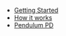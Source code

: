 - [Getting Started](getting_started.md)
- [How it works](how_it_works.md)
- [Pendulum PD](pendulum_pd.ipynb)
